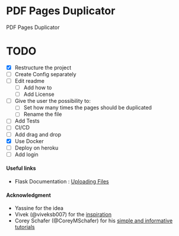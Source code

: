 # PDF Pages Duplicator

PDF Pages Duplicator

# TODO
+ [x] Restructure the project
+ [ ] Create Config separately
+ [ ] Edit readme
    + [ ] Add how to
    + [ ] Add License
+ [ ] Give the user the possibility to:
    + [ ] Set how many times the pages should be duplicated
    + [ ] Rename the file
+ [ ] Add Tests
+ [ ] CI/CD
+ [ ] Add drag and drop
+ [x] Use Docker
+ [ ] Deploy on heroku
+ [ ] Add login

#### Useful links
+ Flask Documentation : [Uploading Files](https://flask.palletsprojects.com/en/1.1.x/patterns/fileuploads/)

#### Acknowledgment
+ Yassine for the idea
+ Vivek (@viveksb007) for the [inspiration](https://viveksb007.github.io/2018/04/uploading-processing-downloading-files-in-flask)
+ Corey Schafer (@CoreyMSchafer) for his [simple and informative tutorials](https://www.youtube.com/playlist?list=PL-osiE80TeTs4UjLw5MM6OjgkjFeUxCYH)